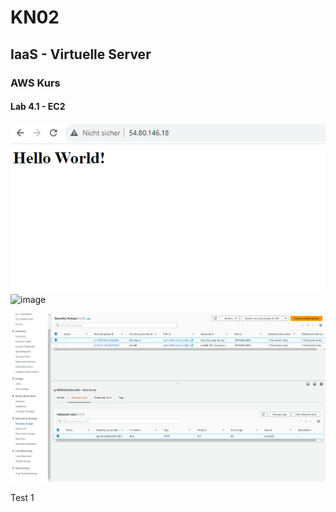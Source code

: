 # KN02

## IaaS - Virtuelle Server

### AWS Kurs
#### Lab 4.1 - EC2

![image](HTML-Seite-inkl-URL.png)
![image](Liste-der-EC2-Instanzen-inkl-Details-der-Web-Server-Instanz-öffentliche-IP-sichtbar.png)


![image](Security-Group-Liste-der-Inbound-Regeln.png)

Test 1